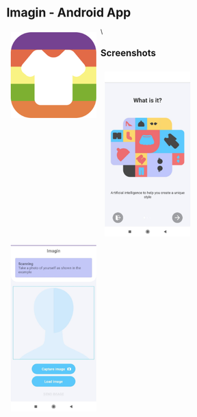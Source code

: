 # Imagin - Android App

<img src="/app/src/main/res/mipmap-hdpi/icon.png" align="left"
width="200" hspace="10" vspace="10">
\
## Screenshots

[<img src="/screenshots/intro.jpg" align="left"
width="200"
    hspace="10" vspace="10">]("/screenshots/intro.jpg")
[<img src="/screenshots/findimage.jpg" align="center"
width="200"
    hspace="10" vspace="10">]("/screenshots/findimage.jpg")







